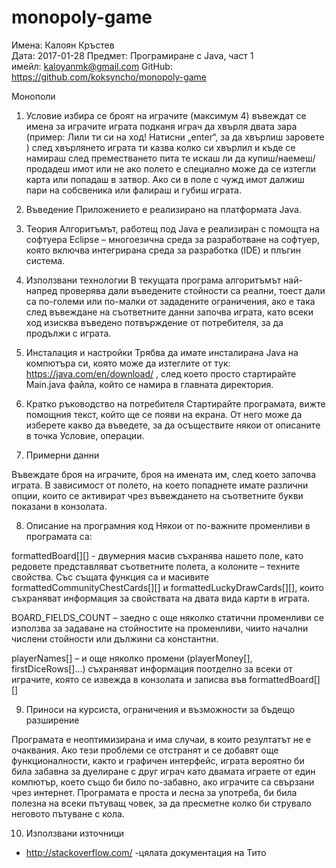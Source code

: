 # monopoly-game
Имена: Калоян Кръстев	
Дата: 2017-01-28 				Предмет: Програмиране с Java, част 1	
имейл: kaloyanmk@gmail.com		GitHub: https://github.com/koksyncho/monopoly-game

Монополи

1. Условие
избира се броят на играчите (максимум 4)
въвеждат се имена за играчите
играта подканя играч да хвърля двата зара (пример: Лили ти си на ход! Натисни „enter“, за да хвърлиш заровете )
след хвърлянето играта ти казва колко си хвърлил и къде се намираш след преместването
пита те искаш ли да купиш/наемеш/продадеш имот или не
ако полето е специално може да се изтегли карта или попадаш в затвор. Ако си в поле с чужд имот далжиш пари на собсвеника или фалираш и губиш играта.

2. Въведение
Приложението е реализирано на платформата Java.

3. Теория
Алгоритъмът, работещ под Java е реализиран с помощта на софтуера Eclipse – многоезична среда за разработване на софтуер, която включва интегрирана среда за разработка (IDE) и плъгин система.

4. Използвани технологии
В текущата програма алгоритъмът най-напред проверява дали въведените стойности са реални, тоест дали са по-големи или по-малки от зададените ограничения, ако е така след въвеждане на съответните данни започва играта, като всеки ход изисква въведено потвърждение от потребителя, за да продължи с играта.

5. Инсталация и настройки
Трябва да имате инсталирана Java на компютъра си, която може да изтеглите от тук: https://java.com/en/download/ , след което просто стартирайте Main.java файла, който се намира в главната директория.

6. Кратко ръководство на потребителя
Стартирайте програмата, вижте помощния текст, който ще се появи на екрана.
От него може да изберете какво да въведете, за да осъществите някои от описаните в точка Условие, операции.

7. Примерни данни

Въвеждате броя на играчите, броя на имената им, след което започва играта. В зависимост от полето, на което попаднете имате различни опции, които се активират чрез въвеждането на съответните букви показани в конзолата.

8. Описание на програмния код
Някои от по-важните променливи в програмата са:

formattedBoard[][] - двумерния масив съхранява нашето поле, като редовете представляват съответните полета, а колоните – техните свойства. Със същата функция са и масивите formattedCommunityChestCards[][] и formattedLuckyDrawCards[][], които съхраняват информация за свойствата на двата вида карти в играта.

BOARD_FIELDS_COUNT – заедно с още няколко статични променливи се използва за задаване на стойностите на променливи, чиито начални числени стойности или дължини  са константни.

playerNames[] – и още няколко промени (playerMoney[], firstDiceRows[]...) съхраняват информация поотделно за всеки от играчите, която се извежда в конзолата и записва във formattedBoard[][]  

9. Приноси на курсиста, ограничения и възможности за бъдещо разширение
	
Програмата е неоптимизирана и има случаи, в които резултатът не е очаквания. Ако тези проблеми се отстранят и се добавят още функционалности, както и графичен интерфейс, играта вероятно би била забавна за дуелиране с друг играч като двамата играете от един компютър, което също би било по-забавно, ако играчите са свързани чрез интернет.
Програмата е проста и лесна за употреба, би била полезна на всеки пътуващ човек, за да пресметне колко би струвало неговото пътуване с кола. 

10. Използвани източници

- http://stackoverflow.com/
-цялата документация на Тито
